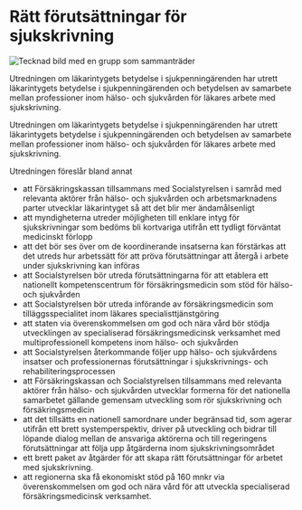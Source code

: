 # Rätt förutsättningar för sjukskrivning

![Tecknad bild med en grupp som sammanträder](/contentassets/f99d09db866d41f495ddd30d44bcb0b0/sou-2023-48-omslagets-framsida150x200px.jpg?width=150&quality=85)

Utredningen om läkarintygets betydelse i sjukpenningärenden har utrett läkarintygets betydelse i sjukpenningärenden och betydelsen av samarbete mellan professioner inom hälso- och sjukvården för läkares arbete med sjukskrivning.

Utredningen om läkarintygets betydelse i sjukpenningärenden har utrett läkarintygets betydelse i sjukpenningärenden och betydelsen av samarbete mellan professioner inom hälso- och sjukvården för läkares arbete med sjukskrivning.

Utredningen föreslår bland annat

* att Försäkringskassan tillsammans med Socialstyrelsen i samråd med relevanta aktörer från hälso- och sjukvården och arbetsmarknadens parter utvecklar läkarintyget så att det blir mer ändamålsenligt
* att myndigheterna utreder möjligheten till enklare intyg för sjukskrivningar som bedöms bli kortvariga utifrån ett tydligt förväntat medicinskt förlopp
* att det bör ses över om de koordinerande insatserna kan förstärkas
att det utreds hur arbetssätt för att pröva förutsättningar att återgå i arbete under sjukskrivning kan införas
* att Socialstyrelsen bör utreda förutsättningarna för att etablera ett nationellt kompetenscentrum för försäkringsmedicin som stöd för hälso- och sjukvården
* att Socialstyrelsen bör utreda införande av försäkringsmedicin som tilläggsspecialitet inom läkares specialisttjänstgöring
* att staten via överenskommelsen om god och nära vård bör stödja utvecklingen av specialiserad försäkringsmedicinsk verksamhet med multiprofessionell kompetens inom hälso- och sjukvården
* att Socialstyrelsen återkommande följer upp hälso- och sjukvårdens insatser och professionernas förutsättningar i sjukskrivnings- och rehabiliteringsprocessen
* att Försäkringskassan och Socialstyrelsen tillsammans med relevanta aktörer från hälso- och sjukvården utvecklar formerna för det nationella samarbetet gällande gemensam utveckling som rör sjukskrivning och försäkringsmedicin
* att det tillsätts en nationell samordnare under begränsad tid, som agerar utifrån ett brett systemperspektiv, driver på utveckling och bidrar till löpande dialog mellan de ansvariga aktörerna och till regeringens förutsättningar att följa upp åtgärderna inom sjukskrivningsområdet
* ett brett paket av åtgärder för att skapa rätt förutsättningar för arbetet med sjukskrivning.
* att regionerna ska få ekonomiskt stöd på 160 mnkr via överenskommelsen om god och nära vård för att utveckla specialiserad försäkringsmedicinsk verksamhet.
